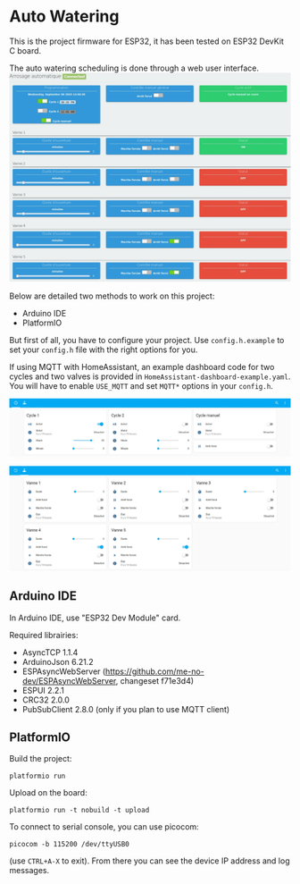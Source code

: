 # Auto Watering

This is the project firmware for ESP32, it has been tested on ESP32 DevKit C
board.

The auto watering scheduling is done through a web user interface.
![Web GUI](screenshots/web_gui.webp)

Below are detailed two methods to work on this project:
- Arduino IDE
- PlatformIO

But first of all, you have to configure your project.
Use `config.h.example` to set your `config.h` file with the right options for
you.

If using MQTT with HomeAssistant, an example dashboard code for two cycles and
two valves is provided in `HomeAssistant-dashboard-example.yaml`. You will have
to enable `USE_MQTT` and set `MQTT*` options in your `config.h`.

![Scheduling through HomeAssistant](screenshots/ha_scheduling.webp)

![Managing valves through HomeAssistant](screenshots/ha_valves.webp)

## Arduino IDE

In Arduino IDE, use "ESP32 Dev Module" card.

Required librairies:
- AsyncTCP 1.1.4
- ArduinoJson 6.21.2
- ESPAsyncWebServer (https://github.com/me-no-dev/ESPAsyncWebServer, changeset f71e3d4)
- ESPUI 2.2.1
- CRC32 2.0.0
- PubSubClient 2.8.0 (only if you plan to use MQTT client)

## PlatformIO

Build the project:
```
platformio run
```

Upload on the board:
```
platformio run -t nobuild -t upload
```

To connect to serial console, you can use picocom:
```
picocom -b 115200 /dev/ttyUSB0
```
(use `CTRL+A-X` to exit).
From there you can see the device IP address and log messages.
